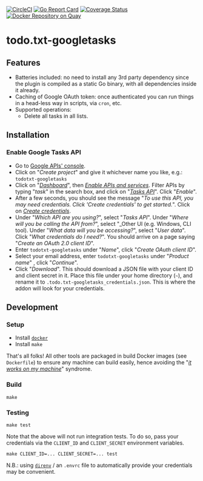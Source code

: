 [![CircleCI](https://circleci.com/gh/marccarre/todo.txt-googletasks/tree/master.svg?style=shield)](https://circleci.com/gh/marccarre/todo.txt-googletasks/tree/master)
[![Go Report Card](https://goreportcard.com/badge/github.com/marccarre/todo.txt-googletasks)](https://goreportcard.com/report/github.com/marccarre/todo.txt-googletasks)
[![Coverage Status](https://coveralls.io/repos/github/marccarre/todo.txt-googletasks/badge.svg)](https://coveralls.io/github/marccarre/todo.txt-googletasks)
[![Docker Repository on Quay](https://quay.io/repository/marccarre/todo.txt-googletasks/status)](https://quay.io/repository/marccarre/todo.txt-googletasks)

# todo.txt-googletasks

## Features

- Batteries included: no need to install any 3rd party dependency since the plugin is compiled as a static Go binary, with all dependencies inside it already.
- Caching of Google OAuth token: once authenticated you can run things in a head-less way in scripts, via `cron`, etc.
- Supported operations:
  - Delete all tasks in all lists.

## Installation

### Enable Google Tasks API

- Go to [Google APIs' console](http://code.google.com/apis/console).
- Click on "_Create project_" and give it whichever name you like, e.g.: `todotxt-googletasks`
- Click on "[_Dashboard_](https://console.developers.google.com/apis/dashboard?supportedpurview=project)", then [_Enable APIs and services_](https://console.developers.google.com/apis/library?supportedpurview=project). Filter APIs by typing "_task_" in the search box, and click on "[_Tasks API_](https://console.developers.google.com/apis/library/tasks.googleapis.com)". Click "_Enable_".
- After a few seconds, you should see the message "_To use this API, you may need credentials. Click 'Create credentials' to get started._". Click on [_Create credentials_](https://console.developers.google.com/apis/credentials/wizard).
- Under "_Which API are you using?_", select "_Tasks API_".
  Under "_Where will you be calling the API from?_", select "_Other UI (e.g. Windows, CLI tool).
  Under "_What data will you be accessing?_", select "_User data_".
  Click "_What credentials do I need?_". You should arrive on a page saying "_Create an OAuth 2.0 client ID_".
- Enter `todotxt-googletasks` under "_Name_", click "_Create OAuth client ID_".
- Select your email address, enter `todotxt-googletasks` under "_Product name_" , click "_Continue_".
- Click "_Download_". This should download a JSON file with your client ID and client secret in it.
  Place this file under your home directory (`~`), and rename it to `.todo.txt-googletasks_credentials.json`.
  This is where the addon will look for your credentials.

## Development

### Setup

- Install [`docker`](https://store.docker.com/search?type=edition&offering=community)
- Install `make`

That's all folks!
All other tools are packaged in build Docker images (see `Dockerfile`) to ensure any machine can build easily, hence avoiding the "[_it works on my machine_](http://www.codinghorror.com/blog/2007/03/the-works-on-my-machine-certification-program.html)" syndrome.

### Build

```console
make
```

### Testing

```console
make test
```

Note that the above will not run integration tests.
To do so, pass your credentials via the `CLIENT_ID` and `CLIENT_SECRET` environment variables.

```console
make CLIENT_ID=... CLIENT_SECRET=... test
```

N.B.: using [`direnv`](https://direnv.net/) / an `.envrc` file to automatically provide your credentials may be convenient.
